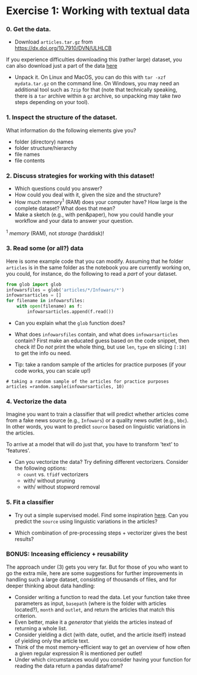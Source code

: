 # Exercise 1: Working with textual data

### 0. Get the data.

- Download `articles.tar.gz` from
https://dx.doi.org/10.7910/DVN/ULHLCB

If you experience difficulties downloading this (rather large) dataset, you can also download just a part of the data [here](https://surfdrive.surf.nl/files/index.php/s/Ljocav9NzmQbh04)

- Unpack it. On Linux and MacOS, you can do this with `tar -xzf mydata.tar.gz` on the command line. On Windows, you may need an additional tool such as `7zip` for that (note that technically speaking, there is a `tar` archive within a `gz` archive, so unpacking may take *two* steps depending on your tool).


### 1. Inspect the structure of the dataset.
What information do the following elements give you?

- folder (directory) names
- folder structure/hierarchy
- file names
- file contents

### 2. Discuss strategies for working with this dataset!

- Which questions could you answer?
- How could you deal with it, given the size and the structure?
- How much memory<sup>1</sup> (RAM) does your computer have? How large is the complete dataset? What does that mean?
- Make a sketch (e.g., with pen&paper), how you could handle your workflow and your data to answer your question.

<sup>1</sup> *memory* (RAM), not *storage* (harddisk)!

### 3. Read some (or all?) data

Here is some example code that you can modify. Assuming that he folder `articles` is in the same folder as the notebook you are currently working on, you could, for instance, do the following to read a *part* of your dataset.

```python
from glob import glob
infowarsfiles = glob('articles/*/Infowars/*')
infowarsarticles = []
for filename in infowarsfiles:
    with open(filename) as f:
	    infowarsarticles.append(f.read())

```

- Can you explain what the `glob` function does?
- What does `infowarsfiles` contain, and what does `infowarsarticles` contain? First make an educated guess based on the code snippet, then check it! Do *not* print the whole thing, but use `len`, `type` en slicing `[:10]` to get the info ou need.

- Tip: take a random sample of the articles for practice purposes (if your code works, you can scale up!)

```
# taking a random sample of the articles for practice purposes
articles =random.sample(infowarsarticles, 10)
```

### 4. Vectorize the data

Imagine you want to train a classifier that will predict whether articles come from a fake news source (e.g., `Infowars`) or a quality news outlet (e.g., `bbc`). In other words, you want to predict `source` based on linguistic variations in the articles.

To arrive at a model that will do just that, you have to transform 'text' to 'features'.

- Can you vectorize the data? Try defining different vectorizers. Consider the following options:
    - `count` vs. `tfidf` vectorizers
    - with/ without pruning
    - with/ without stopword removal

### 5. Fit a classifier

- Try out a simple supervised model. Find some inspiration [here](possible-solution-exercise-day1.md). Can you predict the `source` using linguistic variations in the articles?

- Which combination of pre-processing steps + vectorizer gives the best results?


### BONUS: Inceasing efficiency + reusability
The approach under (3) gets you very far.
But for those of you who want to go the extra mile, here are some suggestions for further improvements in handling such a large dataset, consisting of thousands of files, and for deeper thinking about data handling:

- Consider writing a function to read the data. Let your function take three parameters as input, `basepath` (where is the folder with articles located?), `month` and `outlet`, and return the articles that match this criterion.
- Even better, make it a *generator* that yields the articles instead of returning a whole list.
- Consider yielding a dict (with date, outlet, and the article itself) instead of yielding only the article text.
- Think of the most memory-efficient way to get an overview of how often a given regular expression R is mentioned per outlet!
- Under which circumstances would you consider having your function for reading the data return a pandas dataframe?

